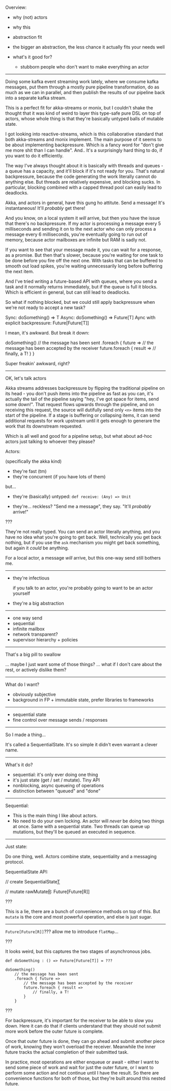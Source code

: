 Overview:

 - why (not) actors

 - why this

 - abstraction fit
  - the bigger an abstraction, the less chance it actually fits your needs well

 - what's it good for?
   - stubborn people who don't want to make everything an actor


-------------

Doing some kafka event streaming work lately, where we consume kafka messages, put them through a mostly pure pipeline transformation, do as much as we can in parallel, and then publish the results of our pipeline back into a separate kafka stream.

This is a perfect fit for akka-streams or monix, but I couldn't shake the thought that it was kind of weird to layer this type-safe pure DSL on top of actors, whose whole thing is that they're basically untyped balls of mutable state.

I got looking into reactive-streams, which is this collaborative standard that both akka-streams and monix implement. The main purpose of it seems to be about implementing backpressure. Which is a fancy word for "don't give me more shit than I can handle". And.. It's a surprisingly hard thing to do, if you want to do it efficiently.

The way I've always thought about it is basically with threads and queues - a queue has a capacity, and it'll block if it's not ready for you. That's natural backpressure, because the code generating the work literally cannot do anything else. But threads are relatively expensive, and blocking sucks. In particular, blocking combined with a capped thread pool can easily lead to deadlocks.


Akka, and actors in general, have this gung ho attitute. Send a message! It's instantaneous! It'll _probably_ get there!

And you know, on a local system it _will_ arrive, but then you have the issue that there's no backpressure. If my actor is processing a message every 5 milliseconds and sending it on to the next actor who can only process a message every 6 milliseconds, you're eventually going to run out of memory, because actor mailboxes are infinite but RAM is sadly not.

If you want to see that your message made it, you can wait for a response, as a promise. But then that's slower, because you're waiting for one task to be done before you fire off the next one. With tasks that can be buffered to smooth out load spikes, you're waiting unnecessarily long before buffering the next item.

And I've tried writing a future-based API with queues, where you send a task and it normally returns immediately, but if the queue is full it blocks. Which is efficient in general, but can still lead to deadlocks.


So what if nothing blocked, but we could still apply backpressure when we're not ready to accept a new task?

Sync: doSomething() => T
Async: doSomething() => Future[T]
Aync with explicit backpressure: Future[Future[T]]

I mean, it's awkward. But break it down:

doSomething()
	// the message has been sent
	.foreach { future =>
		// the message has been accepted by the receiver
		future.foreach { result =>
			// finally, a T!
		}
	}

Super freakin' awkward, right?


---

OK, let's talk actors



Akka streams addresses backpressure by flipping the traditional pipeline on its head - you don't push items into the pipeline as fast as you can, it's actually the tail of the pipeline saying "hey, I've got space for <n> items, send some down!". That request flows upwards through the pipeline, and on receiving this request, the source will dutifully send only `<n>` items into the start of the pipeline. If a stage is buffering or collapsing items, it can send additional requests for work upstream until it gets enough to generare the work that its downstream requested.

Which is all well and good for a pipeline setup, but what about ad-hoc actors just talking to whoever they please?



Actors:

(specifically the akka kind)

 - they're fast (tm)
 - they're concurrent (if you have lots of them)

but...

 - they're (basically) untyped:
   `def receive: (Any) => Unit`

 - they're... reckless?
 "Send me a message", they say. "It'll _probably_ arrive!"

???

They're not really typed. You can send an actor literally anything, and you have no idea what you're going to get back. Well, technically you get back nothing, but if you use the `ask` mechanism you might get back something, but again it _could_ be anything.

For a local actor, a message _will_ arrive, but this one-way send still bothers me.

---

 - they're infectious

   if you talk to an actor, you're probably going to want to be an actor yourself

 - they're a big abstraction


---

 - one way send
 - sequential
 - infinite mailbox
 - network transparent?
 - supervisor hierarchy + policies
 
---

That's a big pill to swallow

... maybe I just want some of those things?
... what if I don't care about the rest, or actively dislike them?

---

What do I want?

 - obviously subjective
 - background in FP + immutable state, prefer libraries to frameworks

---

 - sequential state
 - fine control over message sends / responses

---

So I made a thing...

It's called a SequentialState. It's so simple it didn't even warrant a clever name.

---

What's it do?

 - sequential: it's only ever doing one thing
 - it's just state (get / set / mutate). Tiny API
 - nonblocking, async queueing of operations
 - distinction between "queued" and "done"

---

Sequential:

 - This is the main thing I like about actors.
 - No need to do your own locking. An actor will _never_ be doing two things at once. Same with a sequential state. Two threads can queue up mutations, but they'll be queued an executed in sequence.

---

Just state:

Do one thing, well. Actors combine state, sequentiality and a messaging protocol.

SequentialState API:

// create
SequentialState[T](initialValue:T)

// mutate
rawMutate[R](fn: (Ref[T] -> R)): Future[Future[R]]

???

This is a lie, there are a bunch of convenience methods on top of this. But `mutate` is the core and most powerful operation, and else is just sugar.

---

`Future[Future[R]]`??? allow me to introduce `flatMap`...

???

It looks weird, but this captures the two stages of asynchronous jobs.


```
def doSomething : () => Future[Future[T]] = ???

doSomething()
	// the message has been sent
	.foreach { future =>
		// the message has been accepted by the receiver
		future.foreach { result =>
			// finally, a T!
		}
	}
```

???

For backpressure, it's important for the receiver to be able to slow you down. Here it can do that if clients understand that they should not submit more work before the outer future is complete.

Once that outer future is done, they can go ahead and submit another piece of work, knowing they won't overload the receiver. Meanwhile the inner future tracks the actual completion of their submitted task.

In practice, most operations are either enqueue or await - either I want to send some piece of work and wait for just the outer future, or I want to perform some action and not continue until I have the result. So there are convenience functions for both of those, but they're built around this nested future.
